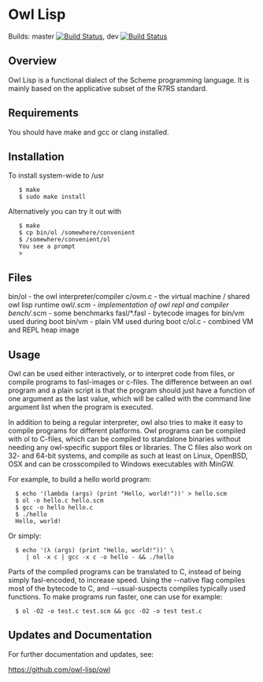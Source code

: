 # Owl Lisp

Builds: 
master [![Build Status](https://travis-ci.org/owl-lisp/owl.svg?branch=master)](https://travis-ci.org/owl-lisp/owl), 
dev [![Build Status](https://travis-ci.org/owl-lisp/owl.svg?branch=develop)](https://travis-ci.org/owl-lisp/owl)

## Overview

Owl Lisp is a functional dialect of the Scheme programming language. It
is mainly based on the applicative subset of the R7RS standard.


## Requirements

You should have make and gcc or clang installed. 


## Installation

To install system-wide to /usr
```
   $ make
   $ sudo make install
```

Alternatively you can try it out with 
```
   $ make
   $ cp bin/ol /somewhere/convenient
   $ /somewhere/convenient/ol
   You see a prompt
   > 
```

## Files

   bin/ol      - the owl interpreter/compiler
   c/ovm.c     - the virtual machine / shared owl lisp runtime
   owl/*.scm   - implementation of owl repl and compiler
   bench/*.scm - some benchmarks
   fasl/*.fasl - bytecode images for bin/vm used during boot
   bin/vm      - plain VM used during boot
   c/ol.c      - combined VM and REPL heap image


## Usage

Owl can be used either interactively, or to interpret code from files,
or compile programs to fasl-images or c-files. The difference between
an owl program and a plain script is that the program should just have
a function of one argument as the last value, which will be called with
the command line argument list when the program is executed.

In addition to being a regular interpreter, owl also tries to make it 
easy to compile programs for different platforms. Owl programs can be 
compiled with ol to C-files, which can be compiled to standalone binaries
without needing any owl-specific support files or libraries. The C files 
also work on 32- and 64-bit systems, and compile as such at least on 
Linux, OpenBSD, OSX and can be crosscompiled to Windows executables with 
MinGW.

For example, to build a hello world program:
```
  $ echo '(lambda (args) (print "Hello, world!"))' > hello.scm
  $ ol -o hello.c hello.scm
  $ gcc -o hello hello.c
  $ ./hello
  Hello, world!
```

Or simply:
```
  $ echo '(λ (args) (print "Hello, world!"))' \
     | ol -x c | gcc -x c -o hello - && ./hello
```

Parts of the compiled programs can be translated to C, instead of being 
simply fasl-encoded, to increase speed. Using the --native flag compiles 
most of the bytecode to C, and --usual-suspects compiles typically used 
functions. To make programs run faster, one can use for example:

```
  $ ol -O2 -o test.c test.scm && gcc -O2 -o test test.c
```

## Updates and Documentation

For further documentation and updates, see:

  https://github.com/owl-lisp/owl


